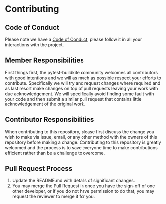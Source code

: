 # Contributing

## Code of Conduct

Please note we have a [Code of Conduct](CODE_OF_CONDUCT.md), please follow it
in all your interactions with the project.

## Member Responsibilities

First things first, the pytest-buildkite community welcomes all contributors with
good intentions and we will as much as possible respect your efforts to
contribute. Specifically we will try and request changes where required and as
last resort make changes on top of pull requests leaving your work with due
acknowledgement. We will specifically avoid finding some fault with your code
and then submit a similar pull request that contains little acknowledgement of
the original work.

## Contributor Responsibilities

When contributing to this repository, please first discuss the change you wish to make via issue,
email, or any other method with the owners of this repository before making a change. Contributing
to this repository is greatly welcomed and the process is to save everyone time to make contributions
efficient rather than be a challenge to overcome.


## Pull Request Process

1. Update the README.md with details of significant changes.
2. You may merge the Pull Request in once you have the sign-off of one other developer, or if you 
   do not have permission to do that, you may request the reviewer to merge it for you.

